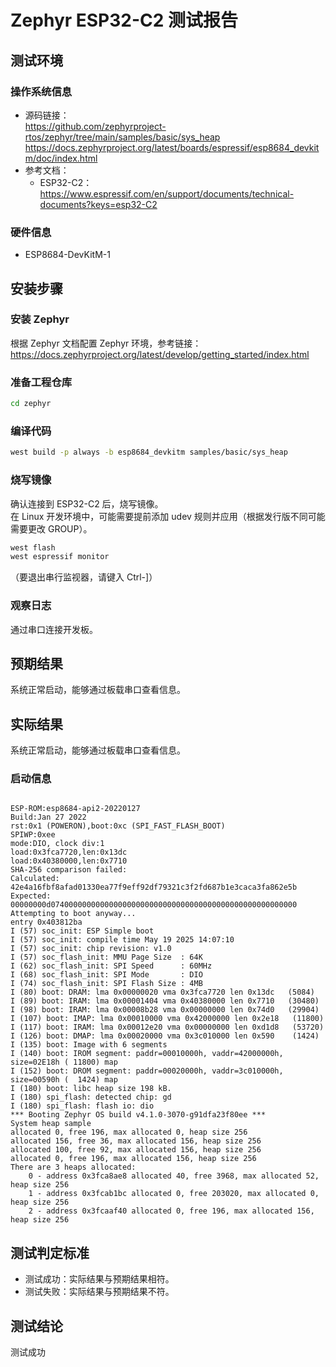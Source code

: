 # Zephyr ESP32-C2 测试报告

## 测试环境
### 操作系统信息

- 源码链接：  
  https://github.com/zephyrproject-rtos/zephyr/tree/main/samples/basic/sys_heap  
  https://docs.zephyrproject.org/latest/boards/espressif/esp8684_devkitm/doc/index.html
- 参考文档：  
  - ESP32-C2：https://www.espressif.com/en/support/documents/technical-documents?keys=esp32-C2

### 硬件信息

- ESP8684-DevKitM-1

## 安装步骤

### 安装 Zephyr

根据 Zephyr 文档配置 Zephyr 环境，参考链接：  
https://docs.zephyrproject.org/latest/develop/getting_started/index.html

### 准备工程仓库

```bash
cd zephyr
```

### 编译代码

```bash
west build -p always -b esp8684_devkitm samples/basic/sys_heap
```

### 烧写镜像

确认连接到 ESP32-C2 后，烧写镜像。  
在 Linux 开发环境中，可能需要提前添加 udev 规则并应用（根据发行版不同可能需要更改 GROUP）。

```bash
west flash
west espressif monitor
```
（要退出串行监视器，请键入 Ctrl-]）

### 观察日志

通过串口连接开发板。

## 预期结果

系统正常启动，能够通过板载串口查看信息。

## 实际结果

系统正常启动，能够通过板载串口查看信息。

### 启动信息

```log

ESP-ROM:esp8684-api2-20220127
Build:Jan 27 2022
rst:0x1 (POWERON),boot:0xc (SPI_FAST_FLASH_BOOT)
SPIWP:0xee
mode:DIO, clock div:1
load:0x3fca7720,len:0x13dc
load:0x40380000,len:0x7710
SHA-256 comparison failed:
Calculated: 42e4a16fbf8afad01330ea77f9eff92df79321c3f2fd687b1e3caca3fa862e5b
Expected: 00000000d0740000000000000000000000000000000000000000000000000000
Attempting to boot anyway...
entry 0x403812ba
I (57) soc_init: ESP Simple boot
I (57) soc_init: compile time May 19 2025 14:07:10
I (57) soc_init: chip revision: v1.0
I (57) soc_flash_init: MMU Page Size  : 64K
I (62) soc_flash_init: SPI Speed      : 60MHz
I (68) soc_flash_init: SPI Mode       : DIO
I (74) soc_flash_init: SPI Flash Size : 4MB
I (80) boot: DRAM: lma 0x00000020 vma 0x3fca7720 len 0x13dc   (5084)
I (89) boot: IRAM: lma 0x00001404 vma 0x40380000 len 0x7710   (30480)
I (98) boot: IRAM: lma 0x00008b28 vma 0x00000000 len 0x74d0   (29904)
I (107) boot: IMAP: lma 0x00010000 vma 0x42000000 len 0x2e18   (11800)
I (117) boot: IRAM: lma 0x00012e20 vma 0x00000000 len 0xd1d8   (53720)
I (126) boot: DMAP: lma 0x00020000 vma 0x3c010000 len 0x590    (1424)
I (135) boot: Image with 6 segments
I (140) boot: IROM segment: paddr=00010000h, vaddr=42000000h, size=02E18h ( 11800) map
I (152) boot: DROM segment: paddr=00020000h, vaddr=3c010000h, size=00590h (  1424) map
I (180) boot: libc heap size 198 kB.
I (180) spi_flash: detected chip: gd
I (180) spi_flash: flash io: dio
*** Booting Zephyr OS build v4.1.0-3070-g91dfa23f80ee ***
System heap sample
allocated 0, free 196, max allocated 0, heap size 256
allocated 156, free 36, max allocated 156, heap size 256
allocated 100, free 92, max allocated 156, heap size 256
allocated 0, free 196, max allocated 156, heap size 256
There are 3 heaps allocated:
	0 - address 0x3fca8ae8 allocated 40, free 3968, max allocated 52, heap size 256
	1 - address 0x3fcab1bc allocated 0, free 203020, max allocated 0, heap size 256
	2 - address 0x3fcaaf40 allocated 0, free 196, max allocated 156, heap size 256

```

## 测试判定标准

- 测试成功：实际结果与预期结果相符。
- 测试失败：实际结果与预期结果不符。

## 测试结论

测试成功